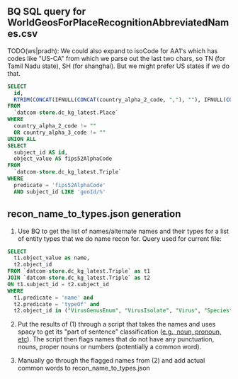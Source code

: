 ## BQ SQL query for WorldGeosForPlaceRecognitionAbbreviatedNames.csv

TODO(ws|pradh): We could also expand to isoCode for AA1's which has codes like "US-CA" from which we parse out the last two chars, so TN (for Tamil Nadu state), SH (for shanghai). But we might prefer US states if we do that.

```sql
SELECT
  id,
  RTRIM(CONCAT(IFNULL(CONCAT(country_alpha_2_code, ","), ""), IFNULL(CONCAT(country_alpha_3_code, ","), "")), ",") AS abbreviatedNames
FROM
  `datcom-store.dc_kg_latest.Place`
WHERE
  country_alpha_2_code != ""
  OR country_alpha_3_code != ""
UNION ALL
SELECT
  subject_id AS id,
  object_value AS fips52AlphaCode
FROM
  `datcom-store.dc_kg_latest.Triple`
WHERE
  predicate = 'fips52AlphaCode'
  AND subject_id LIKE 'geoId/%'
```

## recon_name_to_types.json generation

1. Use BQ to get the list of names/alternate names and their types for a list of entity types that we do name recon for. Query used for current file:

```sql
SELECT
  t1.object_value as name,
  t2.object_id
FROM `datcom-store.dc_kg_latest.Triple` as t1
JOIN `datcom-store.dc_kg_latest.Triple` as t2
ON t1.subject_id = t2.subject_id 
WHERE 
  t1.predicate = 'name' and
  t2.predicate = 'typeOf' and
  t2.object_id in ("VirusGenusEnum", "VirusIsolate", "Virus", "Species", "BiologicalSpecimen", "GeneticVariant", "Gene", "Disease", "ICD10Section", "ICD10Code", "MeSHDescriptor", "Drug", "AnatomicalTherapeuticChemicalCode", "MeSHSupplementaryRecord")
```

2. Put the results of (1) through a script that takes the names and uses spacy to get its "part of sentence" classification ([e.g., noun, pronoun, etc](https://melaniewalsh.github.io/Intro-Cultural-Analytics/05-Text-Analysis/13-POS-Keywords.html#spacy-part-of-speech-tagging)). The script then flags names that do not have any punctuation, nouns, proper nouns or numbers (potentially a common word).

3. Manually go through the flagged names from (2) and add actual common words to recon_name_to_types.json